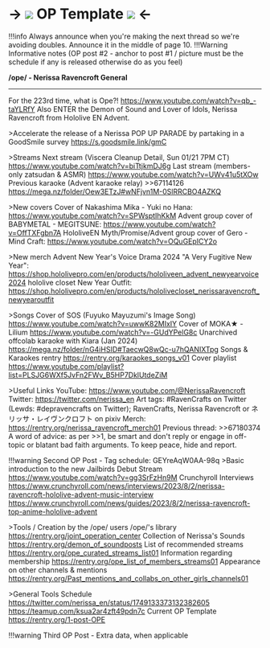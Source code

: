 # -> ![](https://files.catbox.moe/f9inkg.png) OP Template ![](https://files.catbox.moe/f9inkg.png) <-

!!!info Always announce when you're making the next thread so we're avoiding doubles. Announce it in the middle of page 10.
!!!Warning Informative notes (OP post #2 - anchor to post #1 / picture must be the schedule if any is released otherwise do as you feel)


**/ope/ - Nerissa Ravencroft General**
***
For the 223rd time, what is Ope?!
https://www.youtube.com/watch?v=qb_-taYLRfY
Also ENTER the Demon of Sound and Lover of Idols, Nerissa Ravencroft from Hololive EN Advent.

\>Accelerate the release of a Nerissa POP UP PARADE by partaking in a GoodSmile survey
https://s.goodsmile.link/gmC

\>Streams
Next stream (Viscera Cleanup Detail, Sun 01/21 7PM CT)
https://www.youtube.com/watch?v=biTtjkmDJ6g
Last stream (members-only zatsudan & ASMR)
https://www.youtube.com/watch?v=UWv41u5tXOw
Previous karaoke (Advent karaoke relay)
\>>67114126 https://mega.nz/folder/Oew3ETzJ#wNFjvn1M-0SlRRCBO4AZKQ

\>New covers
Cover of Nakashima Mika - Yuki no Hana: https://www.youtube.com/watch?v=SPWsptIhKkM
Advent group cover of BABYMETAL - MEGITSUNE: https://www.youtube.com/watch?v=OffTXFgbn7A
HololiveEN Myth/Promise/Advent group cover of Gero - Mind Craft: https://www.youtube.com/watch?v=OQuGEpICY2o

\>New merch
Advent New Year's Voice Drama 2024 "A Very Fugitive New Year": https://shop.hololivepro.com/en/products/hololiveen_advent_newyearvoice2024
hololive closet New Year Outfit: https://shop.hololivepro.com/en/products/hololivecloset_nerissaravencroft_newyearoutfit

\>Songs
Cover of SOS (Fuyuko Mayuzumi's Image Song)
https://www.youtube.com/watch?v=uwwK82MIxIY
Cover of MOKA★ - Lilium
https://www.youtube.com/watch?v=-GUdYPelG8c
Unarchived offcolab karaoke with Kiara (Jan 2024)
https://mega.nz/folder/nG4iHSID#TaecwQ8wQc-u7hQANIXTpg
Songs & Karaokes rentry
https://rentry.org/karaokes_songs_v01
Cover playlist
https://www.youtube.com/playlist?list=PLSJG6WXf5JvFn2FWv_B5HP7DklUtdeZiM

\>Useful Links
YouTube: https://www.youtube.com/@NerissaRavencroft
Twitter: https://twitter.com/nerissa_en
Art tags: #RavenCrafts on Twitter (Lewds: #depravencrafts on Twitter); RavenCrafts, Nerissa Ravencroft or ネリッサ・レイヴンクロフト on pixiv
Merch: https://rentry.org/nerissa_ravencroft_merch01
Previous thread: >>67180374
A word of advice: as per >>1, be smart and don't reply or engage in off-topic or blatant bad faith arguments. To keep peace, hide and report.


!!!warning Second OP Post - Tag schedule: GEYreAqW0AA-98q
\>Basic introduction to the new Jailbirds
Debut Stream
https://www.youtube.com/watch?v=gg3SrFzHn9M
Crunchyroll Interviews
https://www.crunchyroll.com/news/interviews/2023/8/2/nerissa-ravencroft-hololive-advent-music-interview
https://www.crunchyroll.com/news/guides/2023/8/2/nerissa-ravencroft-top-anime-hololive-advent

\>Tools / Creation by the /ope/ users
/ope/'s library
https://rentry.org/joint_operation_center
Collection of Nerissa's Sounds
https://rentry.org/demon_of_soundposts
List of recommended streams
https://rentry.org/ope_curated_streams_list01
Information regarding membership
https://rentry.org/ope_list_of_members_streams01
Appearance on other channels & mentions
https://rentry.org/Past_mentions_and_collabs_on_other_girls_channels01

\>General Tools
Schedule
https://twitter.com/nerissa_en/status/1749133373132382605
https://teamup.com/ksua2ar4zft49pdn7c
Current OP Template
https://rentry.org/1-post-OPE

!!!warning Third OP Post - Extra data, when applicable